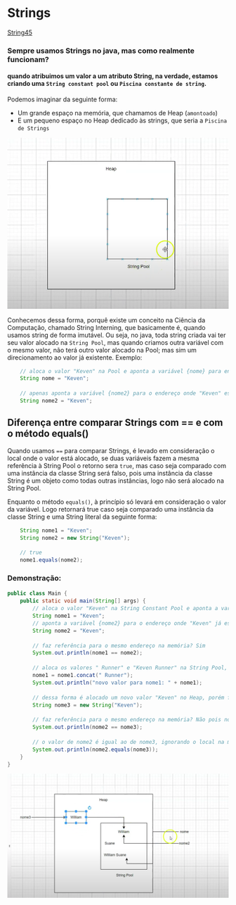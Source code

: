 # Strings

[String45](../maratona-java/src/me/kevensouza/maratonajava/utilitaries/strings45/)

### Sempre usamos Strings no java, mas como realmente funcionam?

#### quando atribuimos um valor a um atributo String, na verdade, estamos criando uma `String constant pool` ou `Piscina constante de string`.

Podemos imaginar da seguinte forma:

- Um grande espaço na memória, que chamamos de Heap (`amontoado`)
- E um pequeno espaço no Heap dedicado às strings, que seria a `Piscina de Strings`

![string pool](./images/stringpool.png)

Conhecemos dessa forma, porquê existe um conceito na Ciência da Computação, chamado String Interning, que basicamente é, quando usamos string de forma imutável. Ou seja, no java, toda string criada vai ter seu valor alocado na `String Pool`, mas quando criamos outra variável com o mesmo valor, não terá outro valor alocado na Pool; mas sim um direcionamento ao valor já existente. Exemplo:

```java
    // aloca o valor "Keven" na Pool e aponta a variável {nome} para endereço que "Keven" está alocado.
    String nome = "Keven";

    // apenas aponta a variável {nome2} para o endereço onde "Keven" está alocado.
    String nome2 = "Keven";
```

## Diferença entre comparar Strings com == e com o método equals()

Quando usamos `==` para comparar Strings, é levado em consideração o local onde o valor está alocado, se duas variáveis fazem a mesma referência à String Pool o retorno sera `true`, mas caso seja comparado com uma instância da classe String será falso, pois uma instância da classe String é um objeto como todas outras instâncias, logo não será alocado na String Pool.

Enquanto o método `equals()`, à princípio só levará em consideração o valor da variável. Logo retornará true caso seja comparado uma instância da classe String e uma String literal da seguinte forma:

```java
    String nome1 = "Keven";
    String nome2 = new String("Keven");

    // true
    nome1.equals(nome2);
```

### Demonstração:

```java
public class Main {
    public static void main(String[] args) {
        // aloca o valor "Keven" na String Constant Pool e aponta a variável {nome1} para o endereço da memória que "Keven" está alocado.
        String nome1 = "Keven";
        // aponta a variável {nome2} para o endereço onde "Keven" já está alocado na String Pool
        String nome2 = "Keven";

        // faz referência para o mesmo endereço na memória? Sim
        System.out.println(nome1 == nome2);

        // aloca os valores " Runner" e "Keven Runner" na String Pool, a variável {nome1} passa a fazer referência à esse local na memória
        nome1 = nome1.concat(" Runner");
        System.out.println("novo valor para nome1: " + nome1);

        // dessa forma é alocado um novo valor "Keven" no Heap, porém fora da String Constant Pool, pois isso não é uma string literal, mas sim um objeto.
        String nome3 = new String("Keven");

        // faz referência para o mesmo endereço na memória? Não pois nome3 está fora da String Constant Pool
        System.out.println(nome2 == nome3);

        // o valor de nome2 é igual ao de nome3, ignorando o local na memória? Sim
        System.out.println(nome2.equals(nome3));
    }
}
```

![nome3](./images/nome3.png)